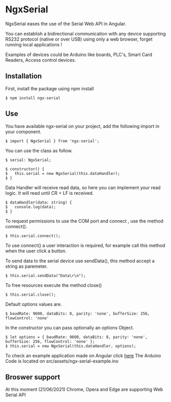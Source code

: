 # NgxSerial

NgxSerial eases the use of the Serial Web API in Angular.

You can establish a bidirectional communication with any device supporting RS232 protocol (native or over USB) using only a web browser, forget running local applications !

Examples of devices could be Arduino like boards, PLC's, Smart Card Readers, Access control devices.

## Installation

First, install the package using npm install

    $ npm install ngx-serial

## Use

You have available ngx-serial on your project, add the following import in your component.

    $ import { NgxSerial } from 'ngx-serial';

You can use the class as follow.

    $ serial: NgxSerial;

    $ constructor() {
    $   this.serial = new NgxSerial(this.dataHandler);
    $ }

Data Handler will receive read data, so here you can implement your read logic. It will read until CR + LF is received.

    $ dataHandler(data: string) {
    $   console.log(data);
    $ }

To request permissions to use the COM port and connect , use the method connect(). 

    $ this.serial.connect(); 

To use connect() a user interaction is required, for example call this method when the user click a button.

To send data to the serial device use sendData(), this method accept a string as paremeter.

    $ this.serial.sendData("Data\r\n");

To free resources execute the method close()

    $ this.serial.close();

Default options values are.

    $ baudRate: 9600, dataBits: 8, parity: 'none', bufferSize: 256, flowControl: 'none'

In the constructor you can pass optionally an options Object.

    $ let options = { baudRate: 9600, dataBits: 8, parity: 'none', bufferSize: 256, flowControl: 'none' };
    $ this.serial = new NgxSerial(this.dataHandler, options);

 To check an example application made on Angular click [here](https://github.com/archocron/ngx-serial-example) 
 The Arduino Code is located on src/assets/ngx-serial-example.ino

## Broswer support
At this moment (21/06/2021) Chrome, Opera and Edge are supporting Web Serial API

